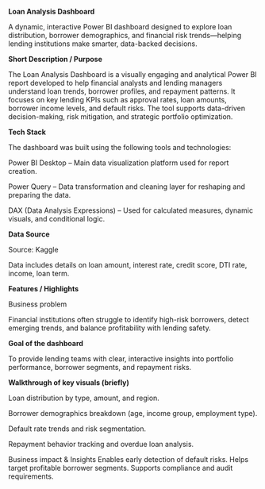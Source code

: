 **Loan Analysis Dashboard**

A dynamic, interactive Power BI dashboard designed to explore loan distribution, borrower demographics, and financial risk trends—helping lending institutions make smarter, data-backed decisions.

**Short Description / Purpose**

The Loan Analysis Dashboard is a visually engaging and analytical Power BI report developed to help financial analysts and lending managers understand loan trends, borrower profiles, and repayment patterns.
It focuses on key lending KPIs such as approval rates, loan amounts, borrower income levels, and default risks. The tool supports data-driven decision-making, risk mitigation, and strategic portfolio optimization.

**Tech Stack**

The dashboard was built using the following tools and technologies:

Power BI Desktop – Main data visualization platform used for report creation.

Power Query – Data transformation and cleaning layer for reshaping and preparing the data.

DAX (Data Analysis Expressions) – Used for calculated measures, dynamic visuals, and conditional logic.

**Data Source**
   
Source: Kaggle

Data includes details on loan amount, interest rate, credit score, DTI rate, income, loan term.

**Features / Highlights**

Business problem

Financial institutions often struggle to identify high-risk borrowers, detect emerging trends, and balance profitability with lending safety.

**Goal of the dashboard**

To provide lending teams with clear, interactive insights into portfolio performance, borrower segments, and repayment risks.

**Walkthrough of key visuals (briefly)**

Loan distribution by type, amount, and region.

Borrower demographics breakdown (age, income group, employment type).

Default rate trends and risk segmentation.

Repayment behavior tracking and overdue loan analysis.

Business impact & Insights
Enables early detection of default risks.
Helps target profitable borrower segments.
Supports compliance and audit requirements.

